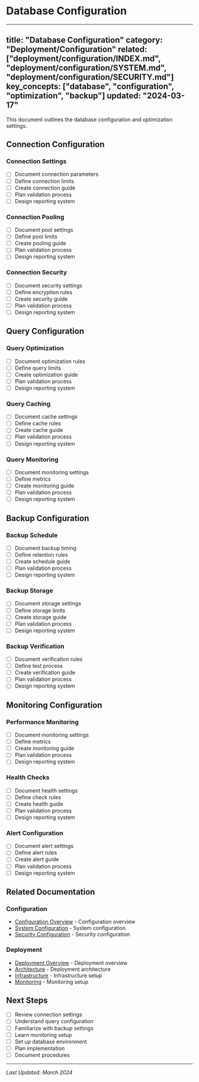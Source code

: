 # Database Configuration

---
title: "Database Configuration"
category: "Deployment/Configuration"
related: ["deployment/configuration/INDEX.md", "deployment/configuration/SYSTEM.md", "deployment/configuration/SECURITY.md"]
key_concepts: ["database", "configuration", "optimization", "backup"]
updated: "2024-03-17"
---

This document outlines the database configuration and optimization settings.

## Connection Configuration

### Connection Settings
- [ ] Document connection parameters
- [ ] Define connection limits
- [ ] Create connection guide
- [ ] Plan validation process
- [ ] Design reporting system

### Connection Pooling
- [ ] Document pool settings
- [ ] Define pool limits
- [ ] Create pooling guide
- [ ] Plan validation process
- [ ] Design reporting system

### Connection Security
- [ ] Document security settings
- [ ] Define encryption rules
- [ ] Create security guide
- [ ] Plan validation process
- [ ] Design reporting system

## Query Configuration

### Query Optimization
- [ ] Document optimization rules
- [ ] Define query limits
- [ ] Create optimization guide
- [ ] Plan validation process
- [ ] Design reporting system

### Query Caching
- [ ] Document cache settings
- [ ] Define cache rules
- [ ] Create cache guide
- [ ] Plan validation process
- [ ] Design reporting system

### Query Monitoring
- [ ] Document monitoring settings
- [ ] Define metrics
- [ ] Create monitoring guide
- [ ] Plan validation process
- [ ] Design reporting system

## Backup Configuration

### Backup Schedule
- [ ] Document backup timing
- [ ] Define retention rules
- [ ] Create schedule guide
- [ ] Plan validation process
- [ ] Design reporting system

### Backup Storage
- [ ] Document storage settings
- [ ] Define storage limits
- [ ] Create storage guide
- [ ] Plan validation process
- [ ] Design reporting system

### Backup Verification
- [ ] Document verification rules
- [ ] Define test process
- [ ] Create verification guide
- [ ] Plan validation process
- [ ] Design reporting system

## Monitoring Configuration

### Performance Monitoring
- [ ] Document monitoring settings
- [ ] Define metrics
- [ ] Create monitoring guide
- [ ] Plan validation process
- [ ] Design reporting system

### Health Checks
- [ ] Document health settings
- [ ] Define check rules
- [ ] Create health guide
- [ ] Plan validation process
- [ ] Design reporting system

### Alert Configuration
- [ ] Document alert settings
- [ ] Define alert rules
- [ ] Create alert guide
- [ ] Plan validation process
- [ ] Design reporting system

## Related Documentation

### Configuration
- [Configuration Overview](INDEX.md) - Configuration overview
- [System Configuration](SYSTEM.md) - System configuration
- [Security Configuration](SECURITY.md) - Security configuration

### Deployment
- [Deployment Overview](../INDEX.md) - Deployment overview
- [Architecture](../ARCHITECTURE.md) - Deployment architecture
- [Infrastructure](../INFRASTRUCTURE.md) - Infrastructure setup
- [Monitoring](../MONITORING.md) - Monitoring setup

## Next Steps

- [ ] Review connection settings
- [ ] Understand query configuration
- [ ] Familiarize with backup settings
- [ ] Learn monitoring setup
- [ ] Set up database environment
- [ ] Plan implementation
- [ ] Document procedures

---

*Last Updated: March 2024* 